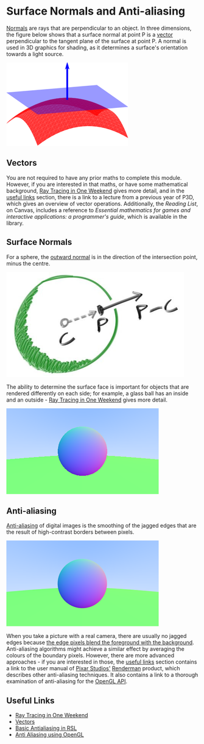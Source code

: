 # Surface Normals and Anti-aliasing

[Normals](https://en.wikipedia.org/wiki/Normal_(geometry)) are rays that are perpendicular to an object. In three dimensions, the figure below shows that a surface normal at point P is a [vector](#vectors) perpendicular to the tangent plane of the surface at point P. A normal is used in 3D graphics for shading, as it determines a surface's orientation towards a light source.

![](./images/normal.png)

## Vectors

You are not required to have any prior maths to complete this module. However, if you are interested in that maths, or have some mathematical background, [Ray Tracing in One Weekend](https://raytracing.github.io/books/RayTracingInOneWeekend.html) gives more detail, and in the [useful links](#useful-links) section, there is a link to a lecture from a previous year of P3D, which gives an overview of vector operations. Additionally, the _Reading List_, on Canvas, includes a reference to _Essential mathematics for games and interactive applications: a programmer's guide_, which is available in the library.

## Surface Normals

For a sphere, the [outward normal](https://raytracing.github.io/books/RayTracingInOneWeekend.html#surfacenormalsandmultipleobjects/shadingwithsurfacenormals) is in the direction of the intersection point, minus the centre.

![](./images/sphereNormal.jpg)

The ability to determine the surface face is important for objects that are rendered differently on each side; for example, a glass ball has an inside and an outside - [Ray Tracing in One Weekend](https://raytracing.github.io/books/RayTracingInOneWeekend.html) gives more detail.

![](./images/sphereWithSurfaceNormal.png)

## Anti-aliasing

[Anti-aliasing](https://helpx.adobe.com/photoshop/key-concepts/aliasing-anti-aliasing.html) of digital images is the smoothing of the jagged edges that are the result of high-contrast borders between pixels.

![](./images/antiAliasedSphere.png)

When you take a picture with a real camera, there are usually no jagged edges because [the edge pixels blend the foreground with the background](https://raytracing.github.io/books/RayTracingInOneWeekend.html#antialiasing). Anti-aliasing algorithms might achieve a similar effect by averaging the colours of the boundary pixels. However, there are more advanced approaches - if you are interested in those, the [useful links](#useful-links) section contains a link to the user manual of [Pixar Studios'](https://www.pixar.com/) [Renderman](https://renderman.pixar.com/) product, which describes other anti-aliasing techniques. It also contains a link to a thorough examination of anti-aliasing for the [OpenGL API](https://www.opengl.org/).

## Useful Links

+ [Ray Tracing in One Weekend](https://raytracing.github.io/books/RayTracingInOneWeekend.html)
+ [Vectors](../vectors.pdf)
+ [Basic Antialiasing in RSL](https://renderman.pixar.com/resources/RenderMan_20/basicAntialiasing.html)
+ [Anti Aliasing using OpenGL](https://learnopengl.com/Advanced-OpenGL/Anti-Aliasing)

